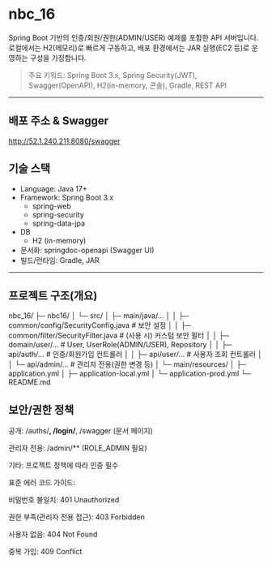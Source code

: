 # nbc_16

Spring Boot 기반의 인증/회원/권한(ADMIN/USER) 예제를 포함한 API 서버입니다.  
로컬에서는 H2(메모리)로 빠르게 구동하고, 배포 환경에서는 JAR 실행(EC2 등)로 운영하는 구성을 가정합니다.

> 주요 키워드: Spring Boot 3.x, Spring Security(JWT), Swagger(OpenAPI), H2(in-memory, 콘솔), Gradle, REST API

---
## 배포 주소 & Swagger

http://52.1.240.211:8080/swagger

## 기술 스택

- Language: Java 17+
- Framework: Spring Boot 3.x
  - spring-web
  - spring-security
  - spring-data-jpa
- DB
  -  H2 (in-memory)
- 문서화: springdoc-openapi (Swagger UI)
- 빌드/런타임: Gradle, JAR

---

## 프로젝트 구조(개요)

nbc_16/
├─ nbc16/
│  └─ src/
│     ├─ main/java/...
│     │  ├─ common/config/SecurityConfig.java   # 보안 설정
│     │  ├─ common/filter/SecurityFilter.java   # (사용 시) 커스텀 보안 필터
│     │  ├─ domain/user/...                     # User, UserRole(ADMIN/USER), Repository
│     │  ├─ api/auth/...                        # 인증/회원가입 컨트롤러
│     │  ├─ api/user/...                        # 사용자 조회 컨트롤러
│     │  └─ api/admin/...                       # 관리자 전용(권한 변경 등)
│     └─ main/resources/
│        ├─ application.yml
│        ├─ application-local.yml
│        └─ application-prod.yml
└─ README.md

## 보안/권한 정책

공개: /auths/**, /login/**, /swagger (문서 페이지)

관리자 전용: /admin/** (ROLE_ADMIN 필요)

기타: 프로젝트 정책에 따라 인증 필수

표준 에러 코드 가이드:

비밀번호 불일치: 401 Unauthorized

권한 부족(관리자 전용 접근): 403 Forbidden

사용자 없음: 404 Not Found

중복 가입: 409 Conflict
